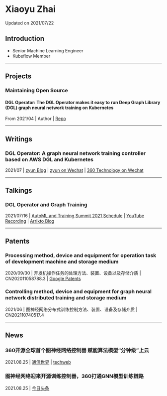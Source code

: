 # Xiaoyu Zhai

Updated on 2021/07/22

## Introduction

- Senior Machine Learning Engineer
- Kubeflow Member

----
## Projects

### Maintaining Open Source 

#### DGL Operator: The DGL Operator makes it easy to run Deep Graph Library (DGL) graph neural network training on Kubernetes
From 2021/04 | Author | [Repo](https://github.com/Qihoo360/dgl-operator) 

----
## Writings

### DGL Operator: A graph neural network training controller based on AWS DGL and Kubernetes
2021/07 | [zyun Blog](https://zyun.360.cn/blog/?p=987) | [zyun on Wechat](https://mp.weixin.qq.com/s/dZQErgk0BP_usTQON3I5Uw) | [360 Technology on Wechat](https://mp.weixin.qq.com/s/3C4EUPud1Z_GVQcwH4kCiA) 

----
## Talkings

### DGL Operator and Graph Training
2021/07/16 | [AutoML and Training Summit 2021 Schedule](https://docs.google.com/document/d/1vGluSPHmAqEr8k9Dmm82RcQ-MVnqbYYSfnjMGB-aPuo/edit) | [YouTube Recording](https://www.youtube.com/watch?v=hlrdWey0RKs&list=PL2gwy7BdKoGd9HQBCz1iC7vyFVN7Wa9N2) | [Arrikto Blog](https://www.arrikto.com/blog/training-and-automl-summit-recap-part-1/) 

----
## Patents

### Processing method, device and equipment for operation task of development machine and storage medium
2020/09/30 | 开发机操作任务的处理方法、装置、设备以及存储介质 | CN202011058788.3 | [Google Patents](https://patents.google.com/patent/CN112035220A/en) 

### Controlling method, device and equipment for graph neural network distributed training and storage medium
2021/06 | 图神经网络分布式训练控制方法、装置、设备及存储介质 | CN202110740517.4 

----
## News

### 360开源全球首个图神经网络控制器 赋能算法模型“分钟级”上云
2021.08.25 | [通信世界](http://www.cww.net.cn/article?id=490330) | [techweb](http://m.techweb.com.cn/article/2021-08-25/2855017.shtml) 

### 图神经网络迎来开源训练控制器，360打通GNN模型训练链路
2021.08.25 | [今日头条](https://www.toutiao.com/w/i1709042364502019/) 
